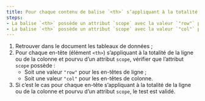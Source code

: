 ```yaml
---
title: Pour chaque contenu de balise `<th>` s’appliquant à la totalité de la ligne ou de la colonne et possédant un attribut `scope`, la balise `<th>` vérifie-t-elle une de ces conditions ?
steps:
- La balise `<th>` possède un attribut `scope` avec la valeur `"row"` pour les [en-têtes de ligne](#en-tete-de-colonne-ou-de-ligne) ;
- La balise `<th>` possède un attribut `scope` avec la valeur `"col"` pour les [en-têtes de colonne](#en-tete-de-colonne-ou-de-ligne).
---
```


1. Retrouver dans le document les tableaux de données ;
2. Pour chaque en-tête (élément `<th>`) s’appliquant à la totalité de la ligne ou de la colonne et pourvu d’un attribut `scope`, vérifier que l’attribut `scope` possède :
      * Soit une valeur `"row"` pour les en-têtes de ligne ;
      * Soit une valeur `"col"` pour les en-têtes de colonne.
3. Si c’est le cas pour chaque en-tête s’appliquant à la totalité de la ligne ou de la colonne et pourvu d’un attribut `scope`, le test est validé.
